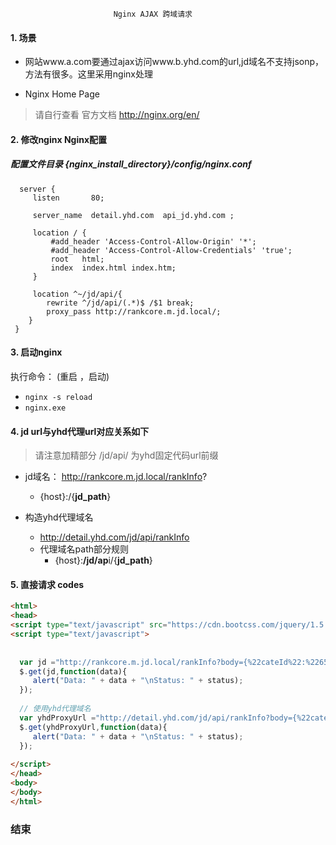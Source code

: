                            Nginx AJAX 跨域请求
#### 1. 场景
-  网站www.a.com要通过ajax访问www.b.yhd.com的url,jd域名不支持jsonp，方法有很多。这里采用nginx处理
 
[anchor-id]: http://nginx.org/en/

- Nginx Home  Page  

> 请自行查看 官方文档 http://nginx.org/en/




#### 2. 修改nginx  Nginx配置   
##### 配置文件目录  {nginx_install_directory}/config/nginx.conf 


      server {
         listen       80;
         
         server_name  detail.yhd.com  api_jd.yhd.com ;

         location / {
		     #add_header 'Access-Control-Allow-Origin' '*';
			 #add_header 'Access-Control-Allow-Credentials' 'true';
             root   html;
             index  index.html index.htm;
         }
		 
		 location ^~/jd/api/{
			rewrite ^/jd/api/(.*)$ /$1 break;
			proxy_pass http://rankcore.m.jd.local/;
		}
     }
 

#### 3. 启动nginx

执行命令： (重启 ，启动)
+ `nginx -s reload`
+  `nginx.exe`

#### 4. jd url与yhd代理url对应关系如下　
>请注意加精部分  /jd/api/  为yhd固定代码url前缀
  
+ jd域名：  http://rankcore.m.jd.local/rankInfo?
   +   {host}:/{**jd_path**}
   
+ 构造yhd代理域名
    + http://detail.yhd.com/jd/api/rankInfo
    + 代理域名path部分规则
	  + {host}:**/jd/ap**i/{**jd_path**}


#### 5. 直接请求 codes

```html
<html>
<head>
<script type="text/javascript" src="https://cdn.bootcss.com/jquery/1.5.1/jquery.js"></script>
<script type="text/javascript">
  
  
  var jd ="http://rankcore.m.jd.local/rankInfo?body={%22cateId%22:%22655%22,%22provinceId%22:%221%22,%22time%22:%221DAY%22,%22rankId%22:%22rank3001%22}&clientVersion=6.2.0&build=38335&client=apple&d_brand=Xiaomi&d_model=RedmiNote2&osVersion=5.0.2&screen=1920*1080&partner=test&uuid=869043021004155-fc64bab32c82&area=12_904_905_50601&networkType=wifi&pin=txjjzyzqbx"
  $.get(jd,function(data){
     alert("Data: " + data + "\nStatus: " + status);
  });
   
  // 使用yhd代理域名  
  var yhdProxyUrl ="http://detail.yhd.com/jd/api/rankInfo?body={%22cateId%22:%22655%22,%22provinceId%22:%221%22,%22time%22:%221DAY%22,%22rankId%22:%22rank3001%22}&clientVersion=6.2.0&build=38335&client=apple&d_brand=Xiaomi&d_model=RedmiNote2&osVersion=5.0.2&screen=1920*1080&partner=test&uuid=869043021004155-fc64bab32c82&area=12_904_905_50601&networkType=wifi&pin=txjjzyzqbx"
  $.get(yhdProxyUrl,function(data){
     alert("Data: " + data + "\nStatus: " + status);
  });
 
</script>
</head>
<body>
</body>
</html>
```


 

### 结束